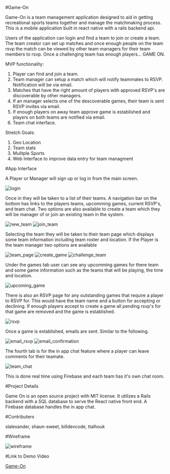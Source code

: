 #Game-On

Game-On is a team management application designed to aid in getting recreational sports teams together and manage the matchmaking process. This is a mobile application built in react native with a rails backend api.  

Users of the application can login and find a team to join or create a team.  The team creator can set up matches and once enough people on the team rsvp the match can be viewed by other team managers for their team members to rsvp. Once a challenging team has enough players... GAME ON.

MVP functionality:

1. Player can find and join a team.
2. Team manager can setup a match which will notify teammates to RSVP.  Notification will be via email.
3. Matches that have the right amount of players with approved RSVP's are discoverable by other managers.
4. If an manager selects one of the descoverable games, their team is sent RSVP invites via email.
5. If enough players on away team approve game is established and players on both teams are notified via email.
6. Team chat interface.

Stretch Goals:

1. Geo Location
2. Team stats
3. Mulitple Sports
4. Web Interface to improve data entry for team managment

#App Interface

A Player or Manager will sign up or log in from the main screen.

![login](/imgs/login.png)

Once in they will be taken to a list of their teams.  A navigation bar on the bottom has links to the players teams, upcomming games, current RSVP's, and team chat.  Two options are also available to create a team which they will be manager of or join an existing team in the system.

![new_team](/imgs/new_team_page.png) 
![join_team](/imgs/join_team.png)

Selecting the team they will be taken to their team page which displays some team information including team roster and location.  If the Player is the team manager two options are available 

![team_page](/imgs/team_page_as_manager.png) 
![create_game](/imgs/create_game_screen.png)
![challenge_team](/imgs/challenge_team.png) 

Under the games tab user can see any upcomming games for there team and some game information such as the teams that will be playing, the time and location.

![upcoming_game](/imgs/upcoming_game.png)

There is also an RSVP page for any outstanding games that require a player to RSVP for.  This would have the team name and a button for accepting or declining.  If enough players accept to create a game all pending rsvp's for that game are removed and the game is established.

![rsvp](/imgs/rsvp_page.png)

Once a game is established, emails are sent. Similar to the following.

![email_rsvp](/imgs/rsvp_email_s.png)
![email_confirmation](/imgs/game_confirmation_email_s.png)

The fourth tab is for the in app chat feature where a player can leave comments for their teamate.

![team_chat](/imgs/team_chat.png)

This is done real time using Firebase and each team has it's own chat room.

#Project Details

Game On is an open source project with MIT license.  It utilizes a Rails backend with a SQL database to serve the React native front end.  A Firebase database handles the in app chat.  

#Contributers

slalexander, shaun-sweet, billdevcode, ttalhouk

#Wireframe

![wireframe](/imgs/game_on.gif)

#Link to Demo Video

[Game-On](https://youtu.be/tJZr927sfnk?t=19m38s "Game On Demo")
